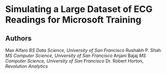 # Simulating a Large Dataset of ECG Readings for Microsoft Training

## Authors
Max Alfaro *BS Data Science, University of San Francisco*
Rushabh P. Shah *MS Computer Science, University of San Francisco*
Anjani Bajaj *MS Computer Science, University of San Francisco*
Dr. Robert Horton, *Revolution Analytics*
